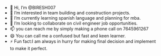 - 👋 Hi, I’m @BIRESH007
- 👀 I’m interested in team building and construction projects.
- 🌱 I’m currently learning spanish language and planning for mba. 
- 💞️ I’m looking to collaborate on civil engineer job opportunities.
- 📫 you can reach me by simply making a phone call on 7645961267
- 😄 You can call me a confused but fast and keen learner.
- ⚡ Fun fact:I am always in hurry for making final decision and implement to make it perfect.

<!---
BIRESH007/BIRESH007 is a ✨ special ✨ repository because its `README.md` (this file) appears on your GitHub profile.
You can click the Preview link to take a look at your changes.
--->
